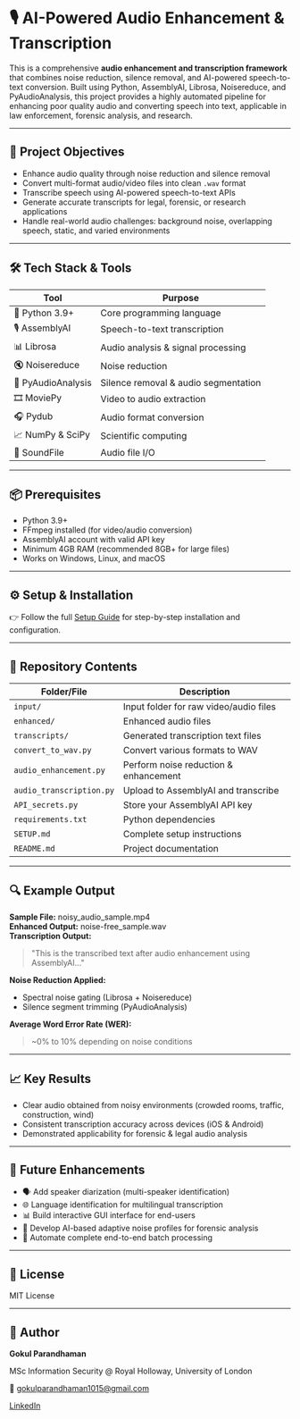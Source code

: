 # 🎙️ AI-Powered Audio Enhancement & Transcription

This is a comprehensive **audio enhancement and transcription framework** that combines noise reduction, silence removal, and AI-powered speech-to-text conversion. Built using Python, AssemblyAI, Librosa, Noisereduce, and PyAudioAnalysis, this project provides a highly automated pipeline for enhancing poor quality audio and converting speech into text, applicable in law enforcement, forensic analysis, and research.

---

## 📌 Project Objectives

- Enhance audio quality through noise reduction and silence removal
- Convert multi-format audio/video files into clean `.wav` format
- Transcribe speech using AI-powered speech-to-text APIs
- Generate accurate transcripts for legal, forensic, or research applications
- Handle real-world audio challenges: background noise, overlapping speech, static, and varied environments

---

## 🛠️ Tech Stack & Tools

| Tool | Purpose |
|------|---------|
| 🐍 Python 3.9+ | Core programming language |
| 🎙️ AssemblyAI | Speech-to-text transcription |
| 📊 Librosa | Audio analysis & signal processing |
| 🔇 Noisereduce | Noise reduction |
| 🔎 PyAudioAnalysis | Silence removal & audio segmentation |
| 🎞️ MoviePy | Video to audio extraction |
| 🎧 Pydub | Audio format conversion |
| 📈 NumPy & SciPy | Scientific computing |
| 📂 SoundFile | Audio file I/O |

---

## 📦 Prerequisites

- Python 3.9+
- FFmpeg installed (for video/audio conversion)
- AssemblyAI account with valid API key
- Minimum 4GB RAM (recommended 8GB+ for large files)
- Works on Windows, Linux, and macOS

---

## ⚙️ Setup & Installation

👉 Follow the full [Setup Guide](SETUP.md) for step-by-step installation and configuration.

---

## 📁 Repository Contents

| Folder/File | Description |
|-------------|-------------|
| `input/` | Input folder for raw video/audio files |
| `enhanced/` | Enhanced audio files |
| `transcripts/` | Generated transcription text files |
| `convert_to_wav.py` | Convert various formats to WAV |
| `audio_enhancement.py` | Perform noise reduction & enhancement |
| `audio_transcription.py` | Upload to AssemblyAI and transcribe |
| `API_secrets.py` | Store your AssemblyAI API key |
| `requirements.txt` | Python dependencies |
| `SETUP.md` | Complete setup instructions |
| `README.md` | Project documentation |

---

## 🔍 Example Output

**Sample File:** noisy_audio_sample.mp4  
**Enhanced Output:** noise-free_sample.wav  
**Transcription Output:**

> "This is the transcribed text after audio enhancement using AssemblyAI..."

**Noise Reduction Applied:**

- Spectral noise gating (Librosa + Noisereduce)
- Silence segment trimming (PyAudioAnalysis)

**Average Word Error Rate (WER):**

> ~0% to 10% depending on noise conditions

---

## 📈 Key Results

- Clear audio obtained from noisy environments (crowded rooms, traffic, construction, wind)
- Consistent transcription accuracy across devices (iOS & Android)
- Demonstrated applicability for forensic & legal audio analysis

---

## 🚀 Future Enhancements

- 🗣️ Add speaker diarization (multi-speaker identification)
- 🌐 Language identification for multilingual transcription
- 📊 Build interactive GUI interface for end-users
- 🧠 Develop AI-based adaptive noise profiles for forensic analysis
- 📅 Automate complete end-to-end batch processing

---

## 📄 License

MIT License

---

## 👤 Author

**Gokul Parandhaman**

MSc Information Security @ Royal Holloway, University of London

📧 gokulparandhaman1015@gmail.com

[LinkedIn](https://www.linkedin.com)

